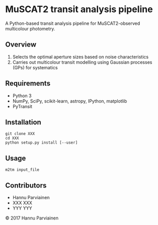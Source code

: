 # MuSCAT2 transit analysis pipeline

A Python-based transit analysis pipeline for MuSCAT2-observed multicolour photometry.

## Overview

1. Selects the optimal aperture sizes based on noise characteristics
2. Carries out multicolour transit modelling using Gaussian processes (GPs) for systematics

## Requirements

 - Python 3
 - NumPy, SciPy, scikit-learn, astropy, IPython, matplotlib
 - PyTransit

## Installation

    git clone XXX
    cd XXX
    python setup.py install [--user]

## Usage

    m2tm input_file

## Contributors

- Hannu Parviainen
- XXX XXX
- YYY YYY

&copy; 2017 Hannu Parviainen
